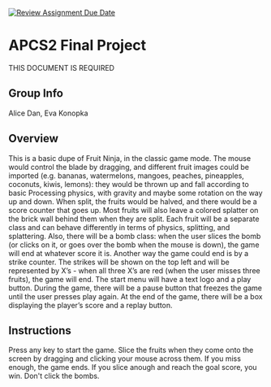 [![Review Assignment Due Date](https://classroom.github.com/assets/deadline-readme-button-24ddc0f5d75046c5622901739e7c5dd533143b0c8e959d652212380cedb1ea36.svg)](https://classroom.github.com/a/syDSSnTt)
# APCS2 Final Project
THIS DOCUMENT IS REQUIRED
## Group Info
Alice Dan, Eva Konopka
## Overview

This is a basic dupe of Fruit Ninja, in the classic game mode. The mouse would control the blade by dragging, and different fruit images could be imported (e.g. bananas, watermelons, mangoes, peaches, pineapples, coconuts, kiwis, lemons): they would be thrown up and fall according to basic Processing physics, with gravity and maybe some rotation on the way up and down. When split, the fruits would be halved, and there would be a score counter that goes up. Most fruits will also leave a colored splatter on the brick wall behind them when they are split. Each fruit will be a separate class and can behave differently in terms of physics, splitting, and splattering. Also, there will be a bomb class: when the user slices the bomb (or clicks on it, or goes over the bomb when the mouse is down), the game will end at whatever score it is. Another way the game could end is by a strike counter. The strikes will be shown on the top left and will be represented by X’s - when all three X’s are red (when the user misses three fruits), the game will end. The start menu will have a text logo and a play button. During the game, there will be a pause button that freezes the game until the user presses play again. At the end of the game, there will be a box displaying the player’s score and a replay button.

## Instructions
Press any key to start the game. Slice the fruits when they come onto the screen by dragging and clicking your mouse across them. If you miss enough, the game ends. If you slice anough and reach the goal score, you win. Don't click the bombs.
